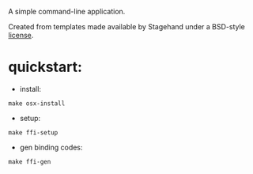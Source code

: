 A simple command-line application.

Created from templates made available by Stagehand under a BSD-style
[license](https://github.com/dart-lang/stagehand/blob/master/LICENSE).


# quickstart:


- install:

```
make osx-install

```

- setup:

```
make ffi-setup

```

- gen binding codes:

```
make ffi-gen
```